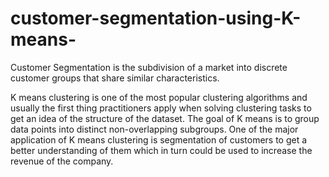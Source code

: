 # customer-segmentation-using-K-means-

Customer Segmentation is the subdivision of a market into discrete customer groups that share similar characteristics.

K means clustering is one of the most popular clustering algorithms and usually the first thing practitioners apply when solving clustering tasks to get an idea of the structure of the dataset. The goal of K means is to group data points into distinct non-overlapping subgroups. One of the major application of K means clustering is segmentation of customers to get a better understanding of them which in turn could be used to increase the revenue of the company.

